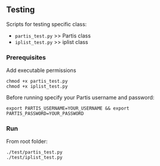 ## Testing

Scripts for testing specific class:
* `partis_test.py` >> Partis class
* `iplist_test.py` >> iplist class

### Prerequisites

Add executable permissions

```
chmod +x partis_test.py
chmod +x iplist_test.py
```

Before running specify your Partis username and password:

```
export PARTIS_USERNAME=YOUR_USERNAME && export PARTIS_PASSWORD=YOUR_PASSWORD
```

### Run

From root folder:

```
./test/partis_test.py
./test/iplist_test.py
```